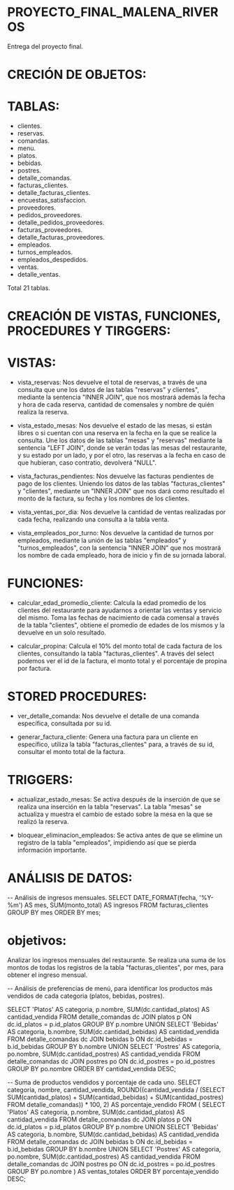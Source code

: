 # PROYECTO_FINAL_MALENA_RIVEROS
Entrega del proyecto final.


# CRECIÓN DE OBJETOS:

# TABLAS:
  - clientes.
  - reservas.
  - comandas.
  - menu.
  - platos.
  - bebidas.
  - postres.
  - detalle_comandas.
  - facturas_clientes.
  - detalle_facturas_clientes.
  - encuestas_satisfaccion.
  - proveedores.
  - pedidos_proveedores.
  - detalle_pedidos_proveedores.
  - facturas_proveedores.
  - detalle_facturas_proveedores.
  - empleados.
  - turnos_empleados.
  - empleados_despedidos.
  - ventas.
  - detalle_ventas.
  
Total 21 tablas.

  # CREACIÓN DE VISTAS, FUNCIONES, PROCEDURES Y TIRGGERS: 

# VISTAS: 
  - vista_reservas:
    Nos devuelve el total de reservas, a través de una consulta que une los datos de las tablas "reservas" y clientes", mediante la sentencia "INNER JOIN", que nos mostrará
    además la fecha y hora de cada reserva, cantidad de comensales y nombre de quién realiza la reserva.
    
  - vista_estado_mesas:
    Nos devuelve el estado de las mesas, si están libres o si cuentan con una reserva en la fecha en la que se realice la consulta. Une los datos de las tablas "mesas" y
    "reservas" mediante la sentencia "LEFT JOIN", donde se verán todas las mesas del restaurante, y su estado por un lado, y por el otro, las reservas a la fecha en caso de
    que hubieran, caso contratio, devolverá "NULL".

  - vista_facturas_pendientes:
    Nos devuelve las facturas pendientes de pago de los clientes. Uniendo los datos de las tablas "facturas_clientes" y "clientes", mediante un "INNER JOIN" que nos dará
    como resultado el monto de la factura, su fecha y los nombres de los clientes.

  - vista_ventas_por_dia:
    Nos devuelve la cantidad de ventas realizadas por cada fecha, realizando una consulta a la tabla venta.
    
  - vista_empleados_por_turno:
    Nos devuelve la cantidad de turnos por empleados, mediante la unión de las tablas "empleados" y "turnos_empleados", con la sentencia "INNER JOIN" que nos mostrará
    los nombre de cada empleado, hora de inicio y fin de su jornada laboral.
    
# FUNCIONES: 

  - calcular_edad_promedio_cliente:
    Calcula la edad promedio de los clientes del restaurante para ayudarnos a orientar las ventas y servicio del mismo. Toma las fechas de nacimiento de cada comensal
    a través de la tabla "clientes", obtiene el promedio de edades de los mismos y la devuelve en un solo resultado.

  - calcular_propina:
    Calcula el 10% del monto total de cada factura de los clientes, consultando la tabla "facturas_clientes". A través del select podemos ver el id de la factura, el monto
    total y el porcentaje de propina por factura.

# STORED PROCEDURES: 
  - ver_detalle_comanda:
    Nos devuelve el detalle de una comanda específica, consultada por su id.
    
  - generar_factura_cliente:
    Genera una factura para un cliente en específico, utiliza la tabla "facturas_clientes" para, a través de su id, consultar el monto total de la factura.
    
# TRIGGERS: 
  - actualizar_estado_mesas:
    Se activa después de la inserción de que se realiza una inserción en la tabla "reservas". La tabla "mesas" se actualiza y muestra el cambio de estado sobre la mesa
    en la que se realizó la reserva.

  - bloquear_eliminacion_empleados:
  Se activa antes de que se elimine un registro de la tabla "empleados", impidiendo así que se pierda información importante.





# ANÁLISIS DE DATOS: 

-- Análisis de ingresos mensuales.
SELECT DATE_FORMAT(fecha, '%Y-%m') AS mes, SUM(monto_total) AS ingresos
FROM facturas_clientes
GROUP BY mes
ORDER BY mes;

# objetivos: 
  Analizar los ingresos mensuales del restaurante. Se realiza una suma de los montos de todas los registros de la tabla "facturas_clientes", por mes, para obtener el ingreso
  mensual.
  

-- Análisis de preferencias de menú, para identificar los productos más vendidos de cada categoria (platos, bebidas, postres). 

SELECT 'Platos' AS categoria, p.nombre, SUM(dc.cantidad_platos) AS cantidad_vendida
FROM detalle_comandas dc
JOIN platos p ON dc.id_platos = p.id_platos
GROUP BY p.nombre
UNION
SELECT 'Bebidas' AS categoria, b.nombre, SUM(dc.cantidad_bebidas) AS cantidad_vendida
FROM detalle_comandas dc
JOIN bebidas b ON dc.id_bebidas = b.id_bebidas
GROUP BY b.nombre
UNION
SELECT 'Postres' AS categoria, po.nombre, SUM(dc.cantidad_postres) AS cantidad_vendida
FROM detalle_comandas dc
JOIN postres po ON dc.id_postres = po.id_postres
GROUP BY po.nombre
ORDER BY cantidad_vendida DESC;

-- Suma de productos vendidos y porcentaje de cada uno.
SELECT
    categoria,
    nombre,
    cantidad_vendida,
    ROUND((cantidad_vendida / (SELECT SUM(cantidad_platos) + SUM(cantidad_bebidas) + SUM(cantidad_postres) 
                               FROM detalle_comandas)) * 100, 2) AS porcentaje_vendido
FROM (
    SELECT 'Platos' AS categoria, p.nombre, SUM(dc.cantidad_platos) AS cantidad_vendida
    FROM detalle_comandas dc
    JOIN platos p ON dc.id_platos = p.id_platos
    GROUP BY p.nombre
    UNION
    SELECT 'Bebidas' AS categoria, b.nombre, SUM(dc.cantidad_bebidas) AS cantidad_vendida
    FROM detalle_comandas dc
    JOIN bebidas b ON dc.id_bebidas = b.id_bebidas
    GROUP BY b.nombre
    UNION
    SELECT 'Postres' AS categoria, po.nombre, SUM(dc.cantidad_postres) AS cantidad_vendida
    FROM detalle_comandas dc
    JOIN postres po ON dc.id_postres = po.id_postres
    GROUP BY po.nombre
) AS ventas_totales
ORDER BY porcentaje_vendido DESC;
